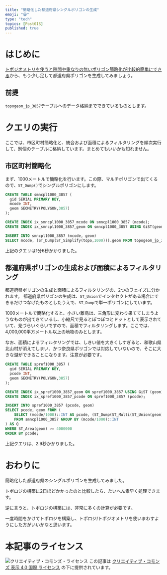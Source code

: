 ```yaml
---
title: "簡略化した都道府県シングルポリゴンの生成"
emoji: "😀"
type: "tech"
topics: [PostGIS]
published: true
---
```

# はじめに

[トポジオメトリを使うと隙間や重なりの無いポリゴン簡略化が比較的簡単にできる](https://zenn.dev/boiledorange73/articles/3534ceab8100eb6b165c)から、もう少し足して都道府県ポリゴンを生成してみましょう。

## 前提

``topogeom_jp_3857``テーブルへのデータ格納までできているものとします。

# クエリの実行

ここでは、市区町村簡略化と、統合および面積によるフィルタリングを順次実行して、別個のテーブルに格納しています。まとめてもいいかも知れません。

## 市区町村簡略化

まず、1000メートルで簡略化を行います。この際、マルチポリゴンで出てくるので、``ST_Dump()``でシングルポリゴンにします。

```sql
CREATE TABLE smncpl1000_3857 (
  gid SERIAL PRIMARY KEY,
  mcode INT,
  geom GEOMETRY(POLYGON,3857)
);

CREATE INDEX ix_smncpl1000_3857_mcode ON smncpl1000_3857 (mcode);
CREATE INDEX ix_smncpl1000_3857_geom ON smncpl1000_3857 USING GiST(geom);

INSERT INTO smncpl1000_3857 (mcode, geom)
SELECT mcode, (ST_Dump(ST_Simplify(topo,1000))).geom FROM topogeom_jp_3857 ORDER BY gid;
```

上記のクエリは1分6秒かかりました。

## 都道府県ポリゴンの生成および面積によるフィルタリング

都道府県ポリゴンの生成と面積によるフィルタリングの、2つのフェイズに分かれます。
都道府県ポリゴンの生成は、``ST_Union``でインタセクトがある場合にできるだけつなげたものとしたうえで、``ST_Dump``で単一ポリゴンにしています。

1000メートルで簡略化すると、小さい離島は、三角形に変わり果ててしまうようなものが出てきているし、小縮尺で見るとぽつぽつとドットとして表示されていて、見づらいぐらいですので、面積でフィルタリングします。ここでは、4,000,000平方メートル以上の地物のみとします。

なお、面積によるフィルタリングでは、しきい値を大きくしすぎると、和歌山県北山村が消えてしまい、かつ奈良県ポリゴンでは対応していないので、そこに大きな湖ができることになります。注意が必要です。

```sql
CREATE TABLE spref1000_3857 (
  gid SERIAL PRIMARY KEY,
  pcode INT,
  geom GEOMETRY(POLYGON,3857)
);

CREATE INDEX ix_spref1000_3857_geom ON spref1000_3857 USING GiST (geom);
CREATE INDEX ix_spref1000_3857_pcode ON spref1000_3857 (pcode);

INSERT INTO spref1000_3857 (pcode, geom)
SELECT pcode, geom FROM (
    SELECT (mcode/1000)::INT AS pcode, (ST_Dump(ST_Multi(ST_Union(geom)))).geom
    FROM smncpl1000_3857 GROUP BY (mcode/1000)::INT
) AS Q
WHERE ST_Area(geom) >= 4000000
ORDER BY pcode;
```

上記クエリは、2.9秒かかりました。

# おわりに

簡略化した都道府県のシングルポリゴンを生成してみました。

トポロジの構築に2日ほどかかったのと比較したら、たいへん素早く処理できます。

逆に言うと、トポロジの構築には、非常に多くの計算が必要です。

一度時間をかけてトポロジを構築し、トポロジ/トポジオメトリを使いまわすようにした方がいいかなと思います。

# 本記事のライセンス

![クリエイティブ・コモンズ・ライセンス](https://i.creativecommons.org/l/by/4.0/88x31.png)
この記事は [クリエイティブ・コモンズ 表示 4.0 国際 ライセンス](http://creativecommons.org/licenses/by/4.0/">) の下に提供されています。
